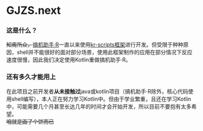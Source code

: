 # GJZS.next
### 这是什么？
~~知周所众，~~[搞机助手·R](https://github.com/liuran001/GJZS)一直以来使用[kr-scripts框架](https://github.com/helloklf/kr-scripts)进行开发。但受限于种种原因，shell并不能很好的面对部分场景，使用此框架制作的应用在部分情况下反应速度很慢，因此我们决定使用Kotlin重做搞机助手·R。
### 还有多久才能用上
在此项目之前开发者**从未接触过**java或kotlin项目（搞机助手·R除外，核心代码使用shell编写），本人正在努力学习Kotlin中。但由于学业繁重，且还在学习Kotlin中，可能需要几个月甚至长达几年的时间才会开始开发，所以目前不要抱有太多希望。  
~~咱就是画了个饼而已~~
